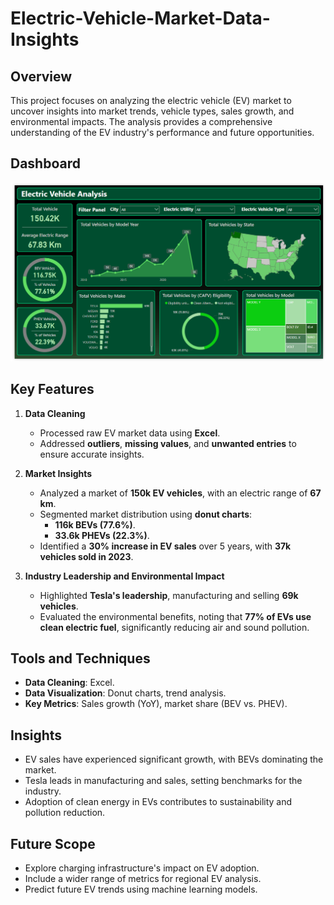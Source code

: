 # Electric-Vehicle-Market-Data-Insights

## Overview
This project focuses on analyzing the electric vehicle (EV) market to uncover insights into market trends, vehicle types, sales growth, and environmental impacts. The analysis provides a comprehensive understanding of the EV industry's performance and future opportunities.

## Dashboard
![dashboard](Screenshot-dashboard.png)

## Key Features

1. **Data Cleaning**  
   - Processed raw EV market data using **Excel**.  
   - Addressed **outliers**, **missing values**, and **unwanted entries** to ensure accurate insights.

2. **Market Insights**  
   - Analyzed a market of **150k EV vehicles**, with an electric range of **67 km**.  
   - Segmented market distribution using **donut charts**:  
     - **116k BEVs (77.6%)**.  
     - **33.6k PHEVs (22.3%)**.  
   - Identified a **30% increase in EV sales** over 5 years, with **37k vehicles sold in 2023**.

3. **Industry Leadership and Environmental Impact**  
   - Highlighted **Tesla's leadership**, manufacturing and selling **69k vehicles**.  
   - Evaluated the environmental benefits, noting that **77% of EVs use clean electric fuel**, significantly reducing air and sound pollution.

## Tools and Techniques
- **Data Cleaning**: Excel.  
- **Data Visualization**: Donut charts, trend analysis.  
- **Key Metrics**: Sales growth (YoY), market share (BEV vs. PHEV).

## Insights
- EV sales have experienced significant growth, with BEVs dominating the market.  
- Tesla leads in manufacturing and sales, setting benchmarks for the industry.  
- Adoption of clean energy in EVs contributes to sustainability and pollution reduction.

## Future Scope
- Explore charging infrastructure's impact on EV adoption.  
- Include a wider range of metrics for regional EV analysis.  
- Predict future EV trends using machine learning models.
